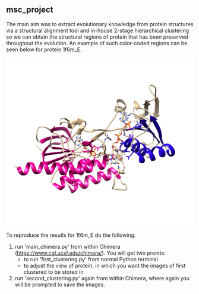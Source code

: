 
## msc_project

The main aim was to extract evolutionary knowledge from protein structures via a structural alignment tool and in-house 2-stage hierarchical clustering so we can obtain the structural regions of protein that has been preserved throughout the evolution. An example of such color-coded regions can be seen below for protein 1f6m_E. 

![alt tag](https://github.com/Majocka/msc_project/blob/master/results_to_view/image_final_clusters.png)

To reproduce the resutls for 1f6m_E do the following:
1. run 'main_chimera.py' from within Chimera (https://www.cgl.ucsf.edu/chimera/). You will get two promts:
      - to run 'first_clustering.py' from normal Python terminal
      - to adjust the view of protein, in which you want the images of first clustered to be stored in
2. run 'second_clustering.py' again from within Chimera, where again you will be prompted to save the images.
